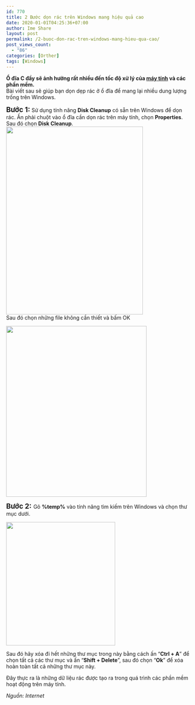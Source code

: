 ```yaml
---
id: 770
title: 2 Bước dọn rác trên Windows mang hiệu quả cao
date: 2020-01-01T04:25:36+07:00
author: Ime Share
layout: post
permalink: /2-buoc-don-rac-tren-windows-mang-hieu-qua-cao/
post_views_count:
  - "86"
categories: [Orther]
tags: [Windows]
---
```

**Ổ đĩa C đầy sẽ ảnh hưởng rất nhiều đến tốc độ xử lý của <a href="https://fptshop.com.vn/may-tinh-xach-tay" target="_blank" rel="noopener noreferrer">máy tính</a> và các phần mềm.**  
Bài viết sau sẽ giúp bạn dọn dẹp rác ở ổ đĩa để mang lại nhiều dung lượng trống trên Windows.

<span style="font-size: 14pt;"><strong>Bước 1:</strong></span> Sử dụng tính năng **Disk Cleanup** có sẵn trên Windows để dọn rác. Ấn phải chuột vào ổ đĩa cần dọn rác trên máy tính, chọn **Properties**. Sau đó chọn **Disk Cleanup**.  
[<img class="aligncenter wp-image-771 size-full" src="https://vyqyty.github.io/assets/img/uploads/2020/02/clear1.png" alt="" width="370" height="507" srcset="https://vyqyty.github.io/assets/img/uploads/2020/02/clear1.png 370w, https://vyqyty.github.io/assets/img/uploads/2020/02/clear1-219x300.png 219w, https://vyqyty.github.io/assets/img/uploads/2020/02/clear1-109x150.png 109w, https://vyqyty.github.io/assets/img/uploads/2020/02/clear1-300x411.png 300w" sizes="(max-width: 370px) 100vw, 370px" />](https://vyqyty.github.io/assets/img/uploads/2020/02/clear1.png)  
Sau đó chọn những file không cần thiết và bấm OK

[<img class="aligncenter wp-image-772 size-full" src="https://vyqyty.github.io/assets/img/uploads/2020/02/clear2.jpg" alt="" width="380" height="461" srcset="https://vyqyty.github.io/assets/img/uploads/2020/02/clear2.jpg 380w, https://vyqyty.github.io/assets/img/uploads/2020/02/clear2-247x300.jpg 247w, https://vyqyty.github.io/assets/img/uploads/2020/02/clear2-124x150.jpg 124w, https://vyqyty.github.io/assets/img/uploads/2020/02/clear2-300x364.jpg 300w" sizes="(max-width: 380px) 100vw, 380px" />](https://vyqyty.github.io/assets/img/uploads/2020/02/clear2.jpg)

<span style="font-size: 14pt;"><strong>Bước 2:</strong> </span>Gõ **%temp%** vào tính năng tìm kiếm trên Windows và chọn thư mục dưới.

[<img class="aligncenter wp-image-773 size-full" src="https://vyqyty.github.io/assets/img/uploads/2020/02/clear3.jpg" alt="" width="295" height="333" srcset="https://vyqyty.github.io/assets/img/uploads/2020/02/clear3.jpg 295w, https://vyqyty.github.io/assets/img/uploads/2020/02/clear3-266x300.jpg 266w, https://vyqyty.github.io/assets/img/uploads/2020/02/clear3-133x150.jpg 133w" sizes="(max-width: 295px) 100vw, 295px" />](https://vyqyty.github.io/assets/img/uploads/2020/02/clear3.jpg)

Sau đó hãy xóa đi hết những thư mục trong này bằng cách ấn “**Ctrl + A**” để chọn tất cả các thư mục và ấn “**Shift + Delete**”, sau đó chọn “**Ok**” để xóa hoàn toàn tất cả những thư mục này.

Đây thực ra là những dữ liệu rác được tạo ra trong quá trình các phần mềm hoạt động trên máy tính.

_Nguồn: Internet_